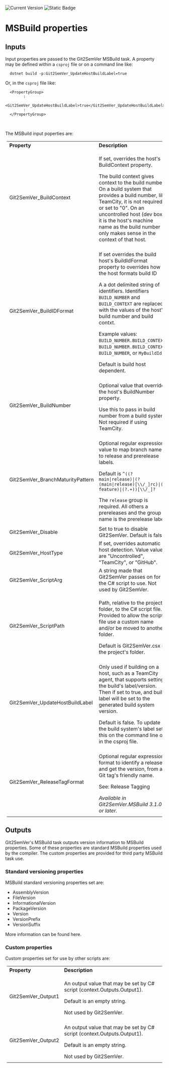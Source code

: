 ﻿---
uid: versioning-msbuild-properties
---

<style>
.propertyCol {
  font-size:1.0em;
}

.headerCell {
  font-size:1.0em;
  font-weight:bold;
}

.optionalCol {
  margin-top:3px;
  font-size:1.0em;
}

.descriptionCol {
  margin-top:0px;
}

p {
  margin-bottom:5px;
}

table, tr, td {
  border:none !important;
}

a 
{
  text-decoration: none; 
}
</style>

[![Current Version](https://img.shields.io/nuget/v/NoeticTools.Git2SemVer.MSBuild?label=Git2SemVer.MSBuild)](https://www.nuget.org/packages/NoeticTools.Git2SemVer.MsBuild)
<a href="https://github.com/NoeticTools/Git2SemVer">
  ![Static Badge](https://img.shields.io/badge/GitHub%20project-944248?logo=github)
</a>

# MSBuild properties

## Inputs

Input properties are passed to the Git2SemVer MSBuild task.
A property may be defined within a `csproj` file or on a command line like:

```
  dotnet build -p:Git2SemVer_UpdateHostBuildLabel=true
```

Or, in the `csproj` file like:

```
  <PropertyGroup>
        :
    <Git2SemVer_UpdateHostBuildLabel>true</Git2SemVer_UpdateHostBuildLabel>
        :
  </PropertyGroup>
```

<br/>

The MSBuild input poperties are:

<div style="margin:5px;">
 <table>
 <tr>
    <td>
      <div class="headerCell">
        Property
      </div>
    </td>
    <td>
      <div class="headerCell">
        Description
      </div>
    </td>
  </tr>

  <tr>
    <td>
        <div class="propertyCol">
            <a name="build-context"/>
            Git2SemVer_BuildContext
        </div>
    </td>
    <td>
        <div class="descriptionCol">
        <p>
            If set, overrides the host's BuildContext property.
        </p><p>
            The build context gives context to the build number.
            On a build system that provides a build number, like TeamCity, it is not required or set to "0".
            On an uncontrolled host (dev box) it is the host's machine name as the build number only makes sense in the context of that host.
        </p>
        </div>
    </td>
  </tr>

  </tr>
    <td>
        <div class="propertyCol">
            <a name="build-id-format"/>
            Git2SemVer_BuildIDFormat
        </div>
    </td>
    <td>
        <div class="descriptionCol">
            <p>
                If set overrides the build host's BuildIdFormat property to overrides how the host formats build ID
            </p><p>
                A a dot delimited string of identifiers. Identifiers <code>BUILD_NUMBER</code> and <code>BUILD_CONTEXT</code> are replaced with the values of the host's build number and build contxt.
            </p><p>
                Example values: <code>BUILD_NUMBER.BUILD_CONTEXT</code>, <code>BUILD_NUMBER.BUILD_CONTEXT</code>, <code>BUILD_NUMBER</code>, or <code>MyBuildId</code>.
            </p><p>
                Default is build host dependent.
            </p>
        </div>
    </td>
  </tr>

  <tr>
    <td>
        <div class="propertyCol">
            <a name="build-number"/>
            Git2SemVer_BuildNumber
        </div>
    </td>
    <td>
        <div class="descriptionCol">
        <p>
            Optional value that overrides the host's BuildNumber property.
        </p><p>
        Use this to pass in build number from a build system. Not required if using TeamCity.
        </p>
        </div>
    </td>
  </tr>

  <tr>
    <td>
        <div class="propertyCol">
            <a name="branch-maturity-pattern"/>
            Git2SemVer_BranchMaturityPattern
        </div>
    </td>
    <td>
        <div class="descriptionCol">
        <p>
            Optional regular expression value to map branch name to release and prerelease labels.
        </p><p>
            Default is <code>^((?<release>main|release)|(?<rc>(main|release)[\\/_]rc)|(?<beta>feature)|(?<alpha>.+))[\\/_]?</code>
        </p><p>
            The <code>release</code> group is required.
            All others a prereleases and the group name is the prerelease label.
        </p>
        </div>
    </td>
  </tr>

  <tr>
    <td>
        <div class="propertyCol">
            Git2SemVer_Disable
        </div>
    </td>
    <td>
        <div class="descriptionCol">
            Set to true to disable Git2SemVer. Default is false.
        </div>
    </td>
  </tr>

  <tr>
    <td>
        <a name="host-type"/>
        <div class="propertyCol">
            Git2SemVer_HostType
        </div>
    </td>
    <td>
        <div class="descriptionCol">
            If set, overrides automatic host detection. Value values are "Uncontrolled", "TeamCity", or "GitHub".
        </div>
    </td>
  </tr>

  <tr>
    <td>
        <div class="propertyCol">
            Git2SemVer_ScriptArg
        </div>
    </td>
    <td>
        <div class="descriptionCol">
        A string made that Git2SemVer passes on for the C# script to use.
        Not used by Git2SemVer.
        </div>
    </td>
  </tr>
  <tr>
    <td>
        <div class="propertyCol">
            Git2SemVer_ScriptPath
        </div>
    </td>
    <td>
        <div class="descriptionCol">
            <p>
                Path, relative to the project's folder, to the C# script file.
                Provided to allow the script file use a custom name and/or be moved to another folder.
            </p><p>
                Default is Git2SemVer.csx in the project's folder.
            </p>
        </div>
    </td>
  </tr>
  <tr>
    <td>
        <div class="propertyCol">
            Git2SemVer_UpdateHostBuildLabel
        </div>
    </td>
    <td>
        <div class="descriptionCol">
            <p>
                Only used if building on a host, such as a TeamCity agent, that supports setting the build's label/version.
                Then if set to true, and build label will be set to the generated build system version.
            </p>
            <p>
                Default is false. To update the build system's label set this on the command line or in the csproj file.
            </p>
        </div>
    </td>
  </tr>
  <tr>
    <td>
        <div class="propertyCol">
            Git2SemVer_ReleaseTagFormat
        </div>
    </td>
    <td>
        <div class="descriptionCol">
            <p>
                Optional regular expression format to identify a release, and get the version, from a Git tag's friendly name.
            </p>
            <p>
                See: <a href="https://noetictools.github.io/Git2SemVer.MSBuild/Usage/ReleaseTagging.html">Release Tagging</a>
            </p>
            <p>
                <i>Available in Git2SemVer.MSBuild 3.1.0 or later.</i>
            </p>
        </div>
    </td>
  </tr>

</table> 
</div>


## Outputs

Git2SemVer's MSBuild task outputs version information to MSBuild properties.
Some of these properties are standard MSBuild properties used by the compiler.
The custom properties are provided for third party MSBuild task use.

### Standard versioning properties

MSBuild standard versioning properties set are:

 * AssemblyVersion
 * FileVersion
 * InformationalVersion
 * PackageVersion
 * Version
 * VersionPrefix
 * VersionSuffix

More information can be found <a href="https://gist.github.com/jonlabelle/34993ee032c26420a0943b1c9d106cdc">here</a>.

### Custom properties

Custom properties set for use by other scripts are:

<div style="margin:5px;">
 <table>
  <tr>
    <td>
      <div class="headerCell">
        Property
      </div>
    </td>
    <td>
      <div class="headerCell">
        Description
      </div>
    </td>
  </tr>

  <tr>
    <td>
        <div class="propertyCol">
            Git2SemVer_Output1
        </div>
    </td>
    <td>
        <div class="descriptionCol">
          <p>
            An output value that may be set by C# script (context.Outputs.Output1).
          </p><p>
            Default is an empty string.
          </p><p>
            Not used by Git2SemVer.
          </p>
        </div>
    </td>
  </tr>
  <tr>
    <td>
        <div class="propertyCol">
            Git2SemVer_Output2
        </div>
    </td>
    <td>
        <div class="descriptionCol">
          <p>
            An output value that may be set by C# script (context.Outputs.Output1).
          <p/><p>
            Default is an empty string.
          </p><p>
            Not used by Git2SemVer.
          </p>
        </div>
     </td>
    </tr>
  </table> 
</div>


